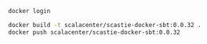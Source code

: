 ```bash
docker login
```

```bash
docker build -t scalacenter/scastie-docker-sbt:0.0.32 .
docker push scalacenter/scastie-docker-sbt:0.0.32
```
